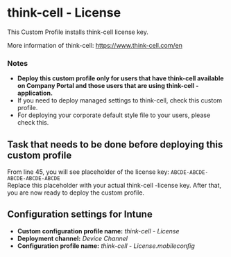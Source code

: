 # think-cell - License
This Custom Profile installs think-cell license key.

More information of think-cell: https://www.think-cell.com/en

### Notes
- **Deploy this custom profile only for users that have think-cell available on Company Portal and those users that are using think-cell -application.**
- If you need to deploy managed settings to think-cell, check this custom profile.
- For deploying your corporate default style file to your users, please check this.  

## Task that needs to be done before deploying this custom profile
From line 45, you will see placeholder of the license key:
``
ABCDE-ABCDE-ABCDE-ABCDE-ABCDE
``
<br>
Replace this placeholder with your actual think-cell -license key. After that, you are now ready to deploy the custom profile.
 
## Configuration settings for Intune
- **Custom configuration profile name:** *think-cell - License*
- **Deployment channel:** *Device Channel*
- **Configuration profile name:** *think-cell - License.mobileconfig*